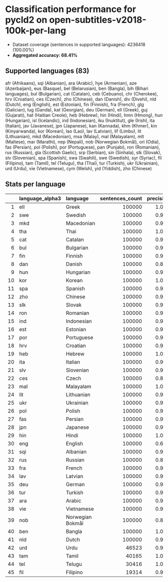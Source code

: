 # Classification performance for pycld2 on open-subtitles-v2018-100k-per-lang

- Dataset coverage (sentences in supported languages): 4236418 (100.00%)
- **Aggregated accuracy: 68.41%**

<h2 id="supported-languages">Supported languages (83)</h2>

afr (Afrikaans), sqi (Albanian), ara (Arabic), hye (Armenian), aze (Azerbaijani), eus (Basque), bel (Belarusian), ben (Bangla), bih (Bihari languages), bul (Bulgarian), cat (Catalan), ceb (Cebuano), chr (Cherokee), hrv (Croatian), ces (Czech), zho (Chinese), dan (Danish), div (Divehi), nld (Dutch), eng (English), est (Estonian), fin (Finnish), fra (French), glg (Galician), lug (Ganda), kat (Georgian), deu (German), ell (Greek), guj (Gujarati), hat (Haitian Creole), heb (Hebrew), hin (Hindi), hmn (Hmong), hun (Hungarian), isl (Icelandic), ind (Indonesian), iku (Inuktitut), gle (Irish), ita (Italian), jav (Javanese), jpn (Japanese), kan (Kannada), khm (Khmer), kin (Kinyarwanda), kor (Korean), lao (Lao), lav (Latvian), lif (Limbu), lit (Lithuanian), mkd (Macedonian), msa (Malay), mal (Malayalam), mlt (Maltese), mar (Marathi), nep (Nepali), nob (Norwegian Bokmål), ori (Odia), fas (Persian), pol (Polish), por (Portuguese), pan (Punjabi), ron (Romanian), rus (Russian), gla (Scottish Gaelic), srp (Serbian), sin (Sinhala), slk (Slovak), slv (Slovenian), spa (Spanish), swa (Swahili), swe (Swedish), syr (Syriac), fil (Filipino), tam (Tamil), tel (Telugu), tha (Thai), tur (Turkish), ukr (Ukrainian), urd (Urdu), vie (Vietnamese), cym (Welsh), yid (Yiddish), zho (Chinese)

<h2 id="metrics-per-language">Stats per language</h2>

|    | language_alpha3   | language         |   sentences_count |   precision |   recall |    f1 |    tp |    fp |      tn |    fn |
|---:|:------------------|:-----------------|------------------:|------------:|---------:|------:|------:|------:|--------:|------:|
|  1 | ell               | Greek            |            100000 |       1.000 |    0.997 | 0.998 | 99664 |    26 | 4136392 |   336 |
|  2 | swe               | Swedish          |            100000 |       0.995 |    0.632 | 0.771 | 63168 |   297 | 4136121 | 36832 |
|  3 | mkd               | Macedonian       |            100000 |       0.973 |    0.452 | 0.612 | 45227 |  1246 | 4135172 | 54773 |
|  4 | tha               | Thai             |            100000 |       1.000 |    0.961 | 0.980 | 96100 |     0 | 4136418 |  3900 |
|  5 | cat               | Catalan          |            100000 |       0.991 |    0.484 | 0.648 | 48417 |   464 | 4135954 | 51583 |
|  6 | bul               | Bulgarian        |            100000 |       0.969 |    0.570 | 0.710 | 57021 |  1805 | 4134613 | 42979 |
|  7 | fin               | Finnish          |            100000 |       0.996 |    0.747 | 0.852 | 74729 |   300 | 4136118 | 25271 |
|  8 | dan               | Danish           |            100000 |       0.873 |    0.573 | 0.659 | 57328 |  8331 | 4128087 | 42672 |
|  9 | hun               | Hungarian        |            100000 |       0.999 |    0.764 | 0.865 | 76416 |   109 | 4136309 | 23584 |
| 10 | kor               | Korean           |            100000 |       1.000 |    0.891 | 0.942 | 89101 |     0 | 4136418 | 10899 |
| 11 | spa               | Spanish          |            100000 |       0.971 |    0.648 | 0.769 | 64824 |  1918 | 4134500 | 35176 |
| 12 | zho               | Chinese          |            100000 |       0.999 |    0.684 | 0.812 | 68435 |    35 | 4136383 | 31565 |
| 13 | slk               | Slovak           |            100000 |       0.904 |    0.658 | 0.732 | 65838 |  7024 | 4129394 | 34162 |
| 14 | ron               | Romanian         |            100000 |       0.995 |    0.666 | 0.796 | 66604 |   367 | 4136051 | 33396 |
| 15 | ind               | Indonesian       |            100000 |       0.970 |    0.626 | 0.752 | 62612 |  1912 | 4134506 | 37388 |
| 16 | est               | Estonian         |            100000 |       0.993 |    0.668 | 0.797 | 66835 |   448 | 4135970 | 33165 |
| 17 | por               | Portuguese       |            100000 |       0.938 |    0.667 | 0.760 | 66656 |  4394 | 4132024 | 33344 |
| 18 | hrv               | Croatian         |            100000 |       0.968 |    0.468 | 0.625 | 46827 |  1560 | 4134858 | 53173 |
| 19 | heb               | Hebrew           |            100000 |       1.000 |    0.619 | 0.765 | 61882 |     1 | 4136417 | 38118 |
| 20 | ita               | Italian          |            100000 |       0.992 |    0.504 | 0.667 | 50426 |   396 | 4136022 | 49574 |
| 21 | slv               | Slovenian        |            100000 |       0.991 |    0.444 | 0.612 | 44391 |   384 | 4136034 | 55609 |
| 22 | ces               | Czech            |            100000 |       0.895 |    0.716 | 0.760 | 71587 |  8361 | 4128057 | 28413 |
| 23 | mal               | Malayalam        |            100000 |       1.000 |    0.977 | 0.988 | 97651 |     0 | 4136418 |  2349 |
| 24 | lit               | Lithuanian       |            100000 |       0.995 |    0.659 | 0.791 | 65892 |   340 | 4136078 | 34108 |
| 25 | ukr               | Ukrainian        |            100000 |       0.989 |    0.456 | 0.622 | 45595 |   484 | 4135934 | 54405 |
| 26 | pol               | Polish           |            100000 |       0.997 |    0.729 | 0.841 | 72937 |   221 | 4136197 | 27063 |
| 27 | fas               | Persian          |            100000 |       0.998 |    0.604 | 0.752 | 60362 |   119 | 4136299 | 39638 |
| 28 | jpn               | Japanese         |            100000 |       0.988 |    0.911 | 0.942 | 91104 |  1114 | 4135304 |  8896 |
| 29 | hin               | Hindi            |            100000 |       1.000 |    0.847 | 0.917 | 84721 |     0 | 4136418 | 15279 |
| 30 | eng               | English          |            100000 |       0.620 |    0.744 | 0.560 | 74428 | 45610 | 4090808 | 25572 |
| 31 | sqi               | Albanian         |            100000 |       0.999 |    0.708 | 0.828 | 70830 |    97 | 4136321 | 29170 |
| 32 | rus               | Russian          |            100000 |       0.821 |    0.638 | 0.666 | 63789 | 13928 | 4122490 | 36211 |
| 33 | fra               | French           |            100000 |       0.990 |    0.644 | 0.777 | 64405 |   654 | 4135764 | 35595 |
| 34 | lav               | Latvian          |            100000 |       0.995 |    0.674 | 0.802 | 67436 |   321 | 4136097 | 32564 |
| 35 | deu               | German           |            100000 |       0.991 |    0.733 | 0.840 | 73344 |   634 | 4135784 | 26656 |
| 36 | tur               | Turkish          |            100000 |       0.999 |    0.747 | 0.854 | 74678 |    92 | 4136326 | 25322 |
| 37 | ara               | Arabic           |            100000 |       0.986 |    0.653 | 0.781 | 65309 |   935 | 4135483 | 34691 |
| 38 | vie               | Vietnamese       |            100000 |       0.999 |    0.773 | 0.871 | 77288 |    59 | 4136359 | 22712 |
| 39 | nob               | Norwegian Bokmål |            100000 |       0.802 |    0.634 | 0.652 | 63433 | 15634 | 4120784 | 36567 |
| 40 | ben               | Bangla           |            100000 |       1.000 |    0.639 | 0.780 | 63868 |     0 | 4136418 | 36132 |
| 41 | nld               | Dutch            |            100000 |       0.996 |    0.676 | 0.804 | 67614 |   251 | 4136167 | 32386 |
| 42 | urd               | Urdu             |             46523 |       0.998 |    0.677 | 0.806 | 31508 |    57 | 4189838 | 15015 |
| 43 | tam               | Tamil            |             40165 |       1.000 |    0.954 | 0.976 | 38307 |     2 | 4196251 |  1858 |
| 44 | tel               | Telugu           |             30416 |       1.000 |    0.945 | 0.972 | 28732 |     0 | 4206002 |  1684 |
| 45 | fil               | Filipino         |             19314 |       0.996 |    0.550 | 0.708 | 10626 |    43 | 4217061 |  8688 |